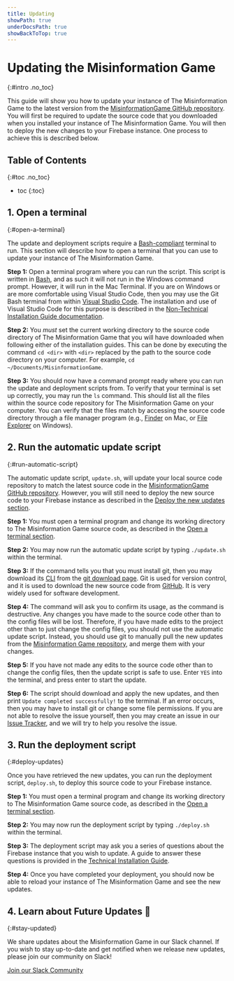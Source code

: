 ```yaml
---
title: Updating
showPath: true
underDocsPath: true
showBackToTop: true
---
```


# Updating the Misinformation Game
{:#intro .no_toc}

This guide will show you how to update your instance of The Misinformation Game to
the latest version from the
[MisinformationGame GitHub repository](https://github.com/TheMisinformationGame/MisinformationGame).
You will first be required to update the source code that you downloaded when you
installed your instance of The Misinformation Game. You will then to deploy the
new changes to your Firebase instance. One process to achieve this is described below.



## Table of Contents
{:#toc .no_toc}
* toc
{:toc}



## 1. Open a terminal
{:#open-a-terminal}

The update and deployment scripts require a [Bash-compliant](https://www.gnu.org/software/bash/)
terminal to run. This section will describe how to open a terminal that you can use to update
your instance of The Misinformation Game.

**Step 1:** Open a terminal program where you can run the script. This script is written in
[Bash](https://www.gnu.org/software/bash/), and as such it will not run in the Windows command
prompt. However, it will run in the Mac Terminal. If you are on Windows or are more comfortable
using Visual Studio Code, then you may use the Git Bash terminal from within
[Visual Studio Code](https://code.visualstudio.com/). The installation and use of Visual Studio
Code for this purpose is described in the
[Non-Technical Installation Guide documentation](/NonTechnicalInstallation#install-git-bash).

**Step 2:** You _must_ set the current working directory to the source code directory of
The Misinformation Game that you will have downloaded when following either of the installation
guides. This can be done by executing the command `cd <dir>` with `<dir>` replaced by the
path to the source code directory on your computer. For example, `cd ~/Documents/MisinformationGame`.

**Step 3:** You should now have a command prompt ready where you can run the update and deployment
scripts from. To verify that your terminal is set up correctly, you may run the `ls` command. This
should list all the files within the source code repository for The Misinformation Game on your
computer. You can verify that the files match by accessing the source code directory through a
file manager program (e.g., [Finder](https://en.wikipedia.org/wiki/Finder_(software)) on Mac, or
[File Explorer](https://en.wikipedia.org/wiki/File_Explorer) on Windows).



## 2. Run the automatic update script
{:#run-automatic-script}

The automatic update script, `update.sh`, will update your local source code repository
to match the latest source code in the
[MisinformationGame GitHub repository](https://github.com/TheMisinformationGame/MisinformationGame).
However, you will still need to deploy the new source code to your
Firebase instance as described in the [Deploy the new updates section](#deploy-updates).

**Step 1:** You must open a terminal program and change its working directory to The Misinformation
Game source code, as described in the [Open a terminal section](#open-a-terminal).

**Step 2:** You may now run the automatic update script by typing `./update.sh` within the terminal.

**Step 3:** If the command tells you that you must install git, then you may download its
[CLI](https://en.wikipedia.org/wiki/Command-line_interface) from the
[git download page](https://git-scm.com/downloads). Git is used for version control, and
it is used to download the new source code from
[GitHub](https://github.com/TheMisinformationGame/MisinformationGame). It is very widely used
for software development.

**Step 4:** The command will ask you to confirm its usage, as the command is destructive.
Any changes you have made to the source code other than to the config files will be lost.
Therefore, if you have made edits to the project other than to just change the config
files, you should not use the automatic update script. Instead, you should use git to
manually pull the new updates from the
[Misinformation Game repository](https://github.com/TheMisinformationGame/MisinformationGame),
and merge them with your changes.

**Step 5:** If you have not made any edits to the source code other than to
change the config files, then the update script is safe to use. Enter `YES`
into the terminal, and press enter to start the update.

**Step 6:** The script should download and apply the new updates, and then print
`Update completed successfully!` to the terminal. If an error occurs, then you may
have to install git or change some file permissions. If you are not able to resolve
the issue yourself, then you may create an issue in our
[Issue Tracker](https://github.com/TheMisinformationGame/MisinformationGame/issues),
and we will try to help you resolve the issue.


## 3. Run the deployment script
{:#deploy-updates}

Once you have retrieved the new updates, you can run the deployment script,
`deploy.sh`, to deploy this source code to your Firebase instance.

**Step 1:** You must open a terminal program and change its working directory to The Misinformation
Game source code, as described in the [Open a terminal section](#open-a-terminal).

**Step 2:** You may now run the deployment script by typing `./deploy.sh` within the terminal.

**Step 3:** The deployment script may ask you a series of questions about the Firebase instance
that you wish to update. A guide to answer these questions is provided in the
[Technical Installation Guide](/TechnicalInstallation#deploy).

**Step 4:** Once you have completed your deployment, you should now be able to
reload your instance of The Misinformation Game and see the new updates.


## 4. Learn about Future Updates 🚀
{:#stay-updated}

We share updates about the Misinformation Game in our Slack channel. If you wish to stay up-to-date
and get notified when we release new updates, please join our community on Slack!

<div class="call-to-action-container big">
    <a href="https://join.slack.com/t/themisinformationgame/shared_invite/zt-1oruoc0s2-OLscp581nAJ2hxpDYGnvJQ" class="call-to-action-button">
        Join our Slack Community
    </a>
</div>
